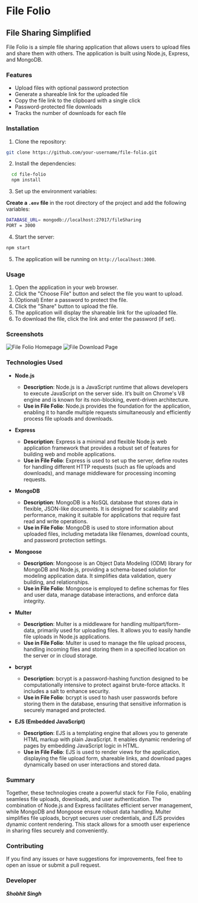 # File Folio

## File Sharing Simplified

File Folio is a simple file sharing application that allows users to upload files and share them with others. The application is built using Node.js, Express, and MongoDB.

### Features

- Upload files with optional password protection
- Generate a shareable link for the uploaded file
- Copy the file link to the clipboard with a single click
- Password-protected file downloads
- Tracks the number of downloads for each file

### Installation

1. Clone the repository:

```bash
git clone https://github.com/your-username/file-folio.git
 ```


2. Install the dependencies:

```bash
  cd file-folio
  npm install
```


3. Set up the environment variables:

**Create a `.env` file** in the root directory of the project and add the following variables:

```bash
DATABASE_URL= mongodb://localhost:27017/fileSharing
PORT = 3000
```


4. Start the server:
```bash
npm start
```

5. The application will be running on `http://localhost:3000`.

### Usage

1. Open the application in your web browser.
2. Click the "Choose File" button and select the file you want to upload.
3. (Optional) Enter a password to protect the file.
4. Click the "Share" button to upload the file.
5. The application will display the shareable link for the uploaded file.
6. To download the file, click the link and enter the password (if set).

### Screenshots

![File Folio Homepage](https://i.imgur.com/XYZ123.png)
![File Download Page](https://i.imgur.com/ABC456.png)

### Technologies Used

- **Node.js**
  - **Description**: Node.js is a JavaScript runtime that allows developers to execute JavaScript on the server side. It’s built on Chrome's V8 engine and is known for its non-blocking, event-driven architecture.
  - **Use in File Folio**: Node.js provides the foundation for the application, enabling it to handle multiple requests simultaneously and efficiently process file uploads and downloads.

- **Express**
  - **Description**: Express is a minimal and flexible Node.js web application framework that provides a robust set of features for building web and mobile applications.
  - **Use in File Folio**: Express is used to set up the server, define routes for handling different HTTP requests (such as file uploads and downloads), and manage middleware for processing incoming requests.

- **MongoDB**
  - **Description**: MongoDB is a NoSQL database that stores data in flexible, JSON-like documents. It is designed for scalability and performance, making it suitable for applications that require fast read and write operations.
  - **Use in File Folio**: MongoDB is used to store information about uploaded files, including metadata like filenames, download counts, and password protection settings.

- **Mongoose**
  - **Description**: Mongoose is an Object Data Modeling (ODM) library for MongoDB and Node.js, providing a schema-based solution for modeling application data. It simplifies data validation, query building, and relationships.
  - **Use in File Folio**: Mongoose is employed to define schemas for files and user data, manage database interactions, and enforce data integrity.

- **Multer**
  - **Description**: Multer is a middleware for handling multipart/form-data, primarily used for uploading files. It allows you to easily handle file uploads in Node.js applications.
  - **Use in File Folio**: Multer is used to manage the file upload process, handling incoming files and storing them in a specified location on the server or in cloud storage.

- **bcrypt**
  - **Description**: bcrypt is a password-hashing function designed to be computationally intensive to protect against brute-force attacks. It includes a salt to enhance security.
  - **Use in File Folio**: bcrypt is used to hash user passwords before storing them in the database, ensuring that sensitive information is securely managed and protected.

- **EJS (Embedded JavaScript)**
  - **Description**: EJS is a templating engine that allows you to generate HTML markup with plain JavaScript. It enables dynamic rendering of pages by embedding JavaScript logic in HTML.
  - **Use in File Folio**: EJS is used to render views for the application, displaying the file upload form, shareable links, and download pages dynamically based on user interactions and stored data.

### Summary
Together, these technologies create a powerful stack for File Folio, enabling seamless file uploads, downloads, and user authentication. The combination of Node.js and Express facilitates efficient server management, while MongoDB and Mongoose ensure robust data handling. Multer simplifies file uploads, bcrypt secures user credentials, and EJS provides dynamic content rendering. This stack allows for a smooth user experience in sharing files securely and conveniently.


### Contributing

If you find any issues or have suggestions for improvements, feel free to open an issue or submit a pull request.

### Developer

***Shobhit Singh***
